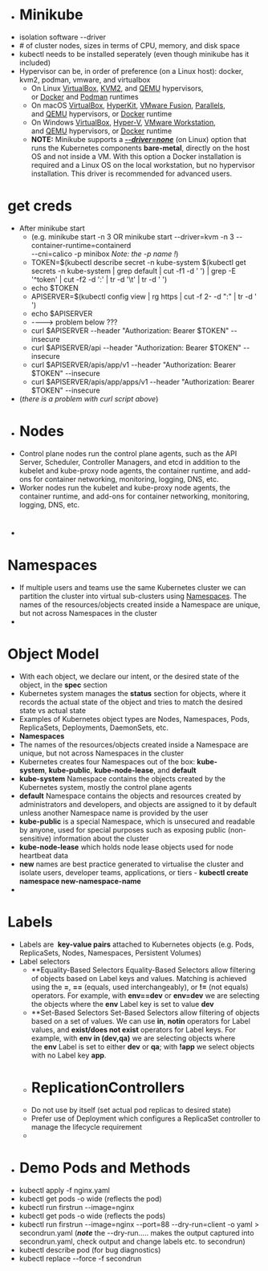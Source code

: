 - # Minikube
- isolation software --driver
- \# of cluster nodes, sizes in terms of CPU, memory, and disk space
- kubectl needs to be installed seperately (even though minikube has it included)
- Hypervisor can be, in order of preference (on a Linux host): docker, kvm2, podman, vmware, and virtualbox
	- On Linux [VirtualBox](https://www.virtualbox.org/wiki/Downloads), [KVM2](https://www.linux-kvm.org/page/Main_Page), and [QEMU](https://www.qemu.org/) hypervisors, or [Docker](https://docs.docker.com/engine/install/) and [Podman](https://podman.io/getting-started/installation.html) runtimes
	- On macOS [VirtualBox](https://www.virtualbox.org/wiki/Downloads), [HyperKit](https://github.com/moby/hyperkit), [VMware Fusion](http://www.vmware.com/products/fusion.html), [Parallels](https://www.parallels.com/), and [QEMU](https://www.qemu.org/) hypervisors, or [Docker](https://docs.docker.com/desktop/mac/install/) runtime
	- On Windows [VirtualBox](https://www.virtualbox.org/wiki/Downloads), [Hyper-V](https://docs.microsoft.com/en-us/virtualization/hyper-v-on-windows/quick-start/enable-hyper-v), [VMware Workstation](https://www.vmware.com/in/products/workstation-pro/workstation-pro-evaluation.html), and [QEMU](https://www.qemu.org/) hypervisors, or [Docker](https://docs.docker.com/desktop/windows/install/) runtime
	- **NOTE:** Minikube supports a ***[--driver=none](https://minikube.sigs.k8s.io/docs/drivers/none/)*** (on Linux) option that runs the Kubernetes components **bare-metal**, directly on the host OS and not inside a VM. With this option a Docker installation is required and a Linux OS on the local workstation, but no hypervisor installation. This driver is recommended for advanced users.
# get creds
- After minikube start
	- (e.g. minikube start -n 3    OR   minikube start --driver=kvm -n 3 --container-runtime=containerd \
	    --cni=calico -p minibox  *Note: the -p name !*)
	- TOKEN=$(kubectl describe secret -n kube-system $(kubectl get secrets -n kube-system | grep default | cut -f1 -d ' ') | grep -E '^token' | cut -f2 -d ':' | tr -d '\t' | tr -d ' ')
	- echo $TOKEN
	- APISERVER=$(kubectl config view | rg  https |  cut -f 2- -d ":" | tr -d ' ')
	- echo $APISERVER
	- ----> problem below ???
	- curl $APISERVER --header "Authorization: Bearer $TOKEN" --insecure
	- curl $APISERVER/api --header "Authorization: Bearer $TOKEN" --insecure
	- curl $APISERVER/apis/app/v1 --header "Authorization: Bearer $TOKEN" --insecure
	- curl $APISERVER/apis/app/apps/v1 --header "Authorization: Bearer $TOKEN" --insecure
- (*there is a problem with curl script above*)
- # Nodes
- Control plane nodes run the control plane agents, such as the API Server, Scheduler, Controller Managers, and etcd in addition to the kubelet and kube-proxy node agents, the container runtime, and add-ons for container networking, monitoring, logging, DNS, etc.
- Worker nodes run the kubelet and kube-proxy node agents, the container runtime, and add-ons for container networking, monitoring, logging, DNS, etc.
- #
# Namespaces
- If multiple users and teams use the same Kubernetes cluster we can partition the cluster into virtual sub-clusters using [Namespaces](https://kubernetes.io/docs/concepts/overview/working-with-objects/namespaces/). The names of the resources/objects created inside a Namespace are unique, but not across Namespaces in the cluster
-
# Object Model
- With each object, we declare our intent, or the desired state of the object, in the **spec** section
- Kubernetes system manages the **status** section for objects, where it records the actual state of the object and tries to match the desired state vs actual state
- Examples of Kubernetes object types are Nodes, Namespaces, Pods, ReplicaSets, Deployments, DaemonSets, etc.
- **Namespaces**
- The names of the resources/objects created inside a Namespace are unique, but not across Namespaces in the cluster
- Kubernetes creates four Namespaces out of the box: **kube-system**, **kube-public**, **kube-node-lease**, and **default**
- **kube-system** Namespace contains the objects created by the Kubernetes system, mostly the control plane agents
- **default** Namespace contains the objects and resources created by administrators and developers, and objects are assigned to it by default unless another Namespace name is provided by the user
- **kube-public** is a special Namespace, which is unsecured and readable by anyone, used for special purposes such as exposing public (non-sensitive) information about the cluster
- **kube-node-lease** which holds node lease objects used for node heartbeat data
- **new** names are best practice generated to virtualise the cluster and isolate users, developer teams, applications, or tiers - **kubectl create namespace new-namespace-name**
-
# Labels
- Labels are  **key-value pairs** attached to Kubernetes objects (e.g. Pods, ReplicaSets, Nodes, Namespaces, Persistent Volumes)
- Label selectors
	- **Equality-Based Selectors
	  Equality-Based Selectors allow filtering of objects based on Label keys and values. Matching is achieved using the **=**, **==** (equals, used interchangeably), or **!=** (not equals) operators. For example, with **env==dev** or **env=dev** we are selecting the objects where the **env** Label key is set to value **dev**
	- **Set-Based Selectors
	  Set-Based Selectors allow filtering of objects based on a set of values. We can use **in**, **notin** operators for Label values, and **exist/does not exist** operators for Label keys. For example, with **env in (dev,qa)** we are selecting objects where the **env** Label is set to either **dev** or **qa**; with **!app** we select objects with no Label key **app**.
	- # ReplicationControllers
	- Do not use by itself (set actual pod replicas to desired state)
	- Prefer use of Deployment which configures a ReplicaSet controller to manage the lifecycle requirement
	-
- # Demo Pods and Methods
- kubectl apply -f nginx.yaml
- kubectl get pods -o wide (reflects the pod)
- kubectl run firstrun --image=nginx
- kubectl get pods -o wide (reflects the pods)
- kubectl run firstrun --image=nginx --port=88 --dry-run=client -o yaml > secondrun.yaml (***note*** the --dry-run..... makes the output captured into secondrun.yaml, check output and change labels etc. to secondrun)
- kubectl describe pod (for bug diagnostics)
- kubectl replace --force -f secondrun